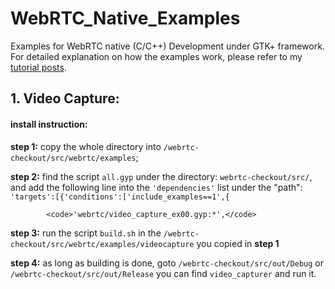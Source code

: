 # WebRTC_Native_Examples
Examples for WebRTC native (C/C++) Development under GTK+ framework. For detailed explanation on how the examples work, please refer to my <a href="http://johnson04.github.io/" target="_blank">tutorial posts</a>.

## 1. Video Capture:

#### install instruction:
<b>step 1:</b> copy the whole directory into <code>/webrtc-checkout/src/webrtc/examples</code>; 
            
<b>step 2:</b> find the script <code>all.gyp</code> under the directory: <code>webrtc-checkout/src/</code>, and add the following line into the <code>'dependencies'</code> list under the "path": <code>'targets':[{'conditions':['include_examples==1',{</code> 
                  
            <code>'webrtc/video_capture_ex00.gyp:*',</code>
                  
<b>step 3:</b> run the script <code>build.sh</code> in the <code>/webrtc-checkout/src/webrtc/examples/videocapture</code> you copied in <b>step 1</b>
      
<b>step 4:</b> as long as building is done, goto <code>/webrtc-checkout/src/out/Debug</code> or <code>/webrtc-checkout/src/out/Release</code> you can find <code>video_capturer</code> and run it.
      
